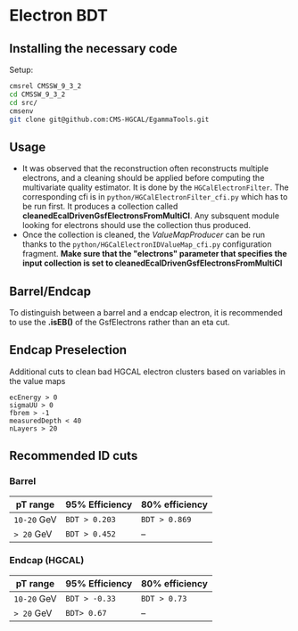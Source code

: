 # Electron BDT

## Installing the necessary code

Setup:
```Bash
cmsrel CMSSW_9_3_2
cd CMSSW_9_3_2
cd src/
cmsenv
git clone git@github.com:CMS-HGCAL/EgammaTools.git
```
## Usage
   * It was observed that the reconstruction often reconstructs multiple electrons, and a cleaning should be applied before computing the multivariate quality estimator. It is done by the `HGCalElectronFilter`. The corresponding cfi is in `python/HGCalElectronFilter_cfi.py` which has to be run first. It produces a collection called **cleanedEcalDrivenGsfElectronsFromMultiCl**. Any subsquent module looking for electrons should use the collection thus produced.
   * Once the collection is cleaned, the *ValueMapProducer* can be run thanks to the `python/HGCalElectronIDValueMap_cfi.py` configuration fragment. **Make sure that the "electrons" parameter that specifies the input collection is set to cleanedEcalDrivenGsfElectronsFromMultiCl**

## Barrel/Endcap
To distinguish between a barrel and a endcap electron, it is recommended to use the **.isEB()**  of the GsfElectrons rather than an eta cut.

## Endcap Preselection
Additional cuts to clean bad HGCAL electron clusters based on variables in the value maps
```
ecEnergy > 0
sigmaUU > 0
fbrem > -1
measuredDepth < 40
nLayers > 20
```
  
## Recommended ID cuts

### Barrel
pT range | 95% Efficiency | 80% efficiency
-------- |---------|-----
`10-20` GeV | `BDT > 0.203` | `BDT > 0.869`
`> 20` GeV | `BDT > 0.452` | –

### Endcap (HGCAL)
pT range | 95% Efficiency | 80% efficiency
-------- |---------|-----
`10-20` GeV | `BDT > -0.33` | `BDT > 0.73`
`> 20` GeV | `BDT> 0.67` | –



